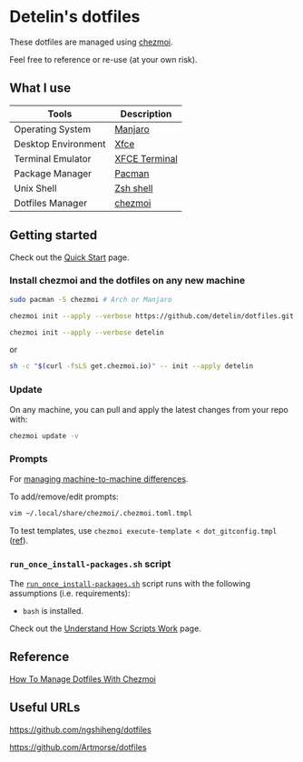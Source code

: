 # Detelin's dotfiles

These dotfiles are managed using [chezmoi](https://www.chezmoi.io/).

Feel free to reference or re-use (at your own risk).


## What I use

| Tools                | Description                                                                                         |
| -------------------- | --------------------------------------------------------------------------------------------------- |
| Operating System     | [Manjaro](https://manjaro.org )                                                                     |
| Desktop Environment  | [Xfce](https://xfce.org)                                                                            |
| Terminal Emulator    | [XFCE Terminal](https://docs.xfce.org/apps/terminal/start)                                          |
| Package Manager      | [Pacman](https://pacman.archlinux.page)                                                             |
| Unix Shell           | [Zsh shell](https://www.zsh.org)                                                                    |
| Dotfiles Manager     | [chezmoi](https://chezmoi.io)                                                                       |

## Getting started

Check out the [Quick Start](https://www.chezmoi.io/quick-start/) page.

### Install chezmoi and the dotfiles on any new machine

```sh
sudo pacman -S chezmoi # Arch or Manjaro

chezmoi init --apply --verbose https://github.com/detelin/dotfiles.git

chezmoi init --apply --verbose detelin
```

or

```sh
sh -c "$(curl -fsLS get.chezmoi.io)" -- init --apply detelin
```

### Update

On any machine, you can pull and apply the latest changes from your repo with:

```sh
chezmoi update -v
```

### Prompts

For [managing machine-to-machine differences](https://www.chezmoi.io/user-guide/manage-machine-to-machine-differences/).

To add/remove/edit prompts:

```sh
vim ~/.local/share/chezmoi/.chezmoi.toml.tmpl
```

To test templates, use `chezmoi execute-template < dot_gitconfig.tmpl` ([ref](https://www.chezmoi.io/user-guide/templating/#testing-templates)).

### `run_once_install-packages.sh` script

The [`run_once_install-packages.sh`](run_once_install-packages.sh) script runs with the following assumptions (i.e. requirements):

-   `bash` is installed.

Check out the [Understand How Scripts Work](https://www.chezmoi.io/user-guide/use-scripts-to-perform-actions/#understand-how-scripts-work) page.

## Reference

[How To Manage Dotfiles With Chezmoi](https://jerrynsh.com/how-to-manage-dotfiles-with-chezmoi/)

## Useful URLs
https://github.com/ngshiheng/dotfiles

https://github.com/Artmorse/dotfiles
